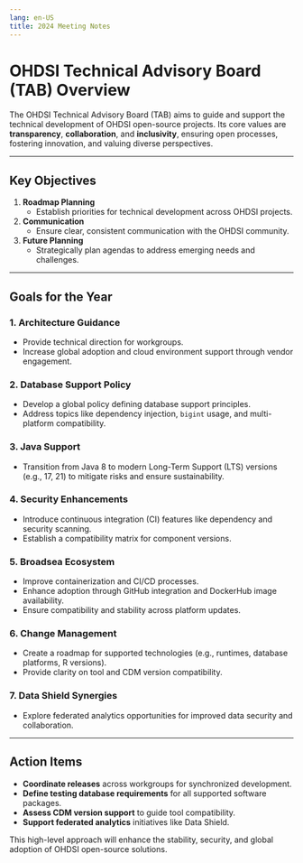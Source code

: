 ```yaml
---
lang: en-US
title: 2024 Meeting Notes
---
```


# OHDSI Technical Advisory Board (TAB) Overview

The OHDSI Technical Advisory Board (TAB) aims to guide and support the technical development of OHDSI open-source projects. Its core values are **transparency**, **collaboration**, and **inclusivity**, ensuring open processes, fostering innovation, and valuing diverse perspectives.

---

## Key Objectives

1. **Roadmap Planning**
   - Establish priorities for technical development across OHDSI projects.
2. **Communication**
   - Ensure clear, consistent communication with the OHDSI community.
3. **Future Planning**
   - Strategically plan agendas to address emerging needs and challenges.

---

## Goals for the Year

### 1. **Architecture Guidance**
- Provide technical direction for workgroups.
- Increase global adoption and cloud environment support through vendor engagement.

### 2. **Database Support Policy**
- Develop a global policy defining database support principles.
- Address topics like dependency injection, `bigint` usage, and multi-platform compatibility.

### 3. **Java Support**
- Transition from Java 8 to modern Long-Term Support (LTS) versions (e.g., 17, 21) to mitigate risks and ensure sustainability.

### 4. **Security Enhancements**
- Introduce continuous integration (CI) features like dependency and security scanning.
- Establish a compatibility matrix for component versions.

### 5. **Broadsea Ecosystem**
- Improve containerization and CI/CD processes.
- Enhance adoption through GitHub integration and DockerHub image availability.
- Ensure compatibility and stability across platform updates.

### 6. **Change Management**
- Create a roadmap for supported technologies (e.g., runtimes, database platforms, R versions).
- Provide clarity on tool and CDM version compatibility.

### 7. **Data Shield Synergies**
- Explore federated analytics opportunities for improved data security and collaboration.

---

## Action Items

- **Coordinate releases** across workgroups for synchronized development.
- **Define testing database requirements** for all supported software packages.
- **Assess CDM version support** to guide tool compatibility.
- **Support federated analytics** initiatives like Data Shield.

This high-level approach will enhance the stability, security, and global adoption of OHDSI open-source solutions.
